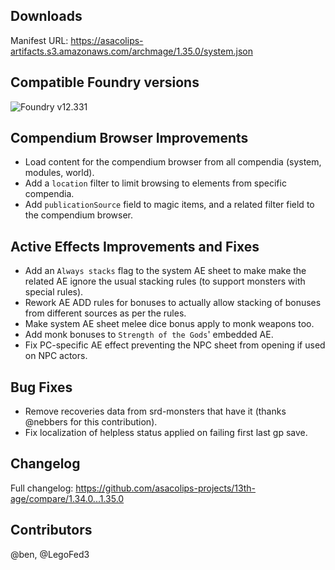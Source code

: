 ## Downloads

Manifest URL: https://asacolips-artifacts.s3.amazonaws.com/archmage/1.35.0/system.json

## Compatible Foundry versions

![Foundry v12.331](https://img.shields.io/badge/Foundry-v12.343-green)

## Compendium Browser Improvements
- Load content for the compendium browser from all compendia (system, modules, world).
- Add a `location` filter to limit browsing to elements from specific compendia.
- Add `publicationSource` field to magic items, and a related filter field to the compendium browser.

## Active Effects Improvements and Fixes
- Add an `Always stacks` flag to the system AE sheet to make make the related AE ignore the usual stacking rules (to support monsters with special rules).
- Rework AE ADD rules for bonuses to actually allow stacking of bonuses from different sources as per the rules.
- Make system AE sheet melee dice bonus apply to monk weapons too.
- Add monk bonuses to `Strength of the Gods`' embedded AE.
- Fix PC-specific AE effect preventing the NPC sheet from opening if used on NPC actors.

## Bug Fixes
- Remove recoveries data from srd-monsters that have it (thanks @nebbers for this contribution).
- Fix localization of helpless status applied on failing first last gp save.

## Changelog

Full changelog: https://github.com/asacolips-projects/13th-age/compare/1.34.0...1.35.0

## Contributors

@ben, @LegoFed3
